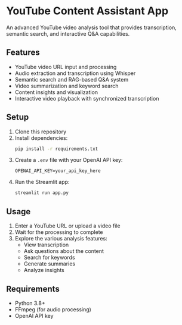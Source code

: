 # YouTube Content Assistant App

An advanced YouTube video analysis tool that provides transcription, semantic search, and interactive Q&A capabilities.

## Features

- YouTube video URL input and processing
- Audio extraction and transcription using Whisper
- Semantic search and RAG-based Q&A system
- Video summarization and keyword search
- Content insights and visualization
- Interactive video playback with synchronized transcription

## Setup

1. Clone this repository
2. Install dependencies:
   ```bash
   pip install -r requirements.txt
   ```
3. Create a `.env` file with your OpenAI API key:
   ```
   OPENAI_API_KEY=your_api_key_here
   ```
4. Run the Streamlit app:
   ```bash
   streamlit run app.py
   ```

## Usage

1. Enter a YouTube URL or upload a video file
2. Wait for the processing to complete
3. Explore the various analysis features:
   - View transcription
   - Ask questions about the content
   - Search for keywords
   - Generate summaries
   - Analyze insights

## Requirements

- Python 3.8+
- FFmpeg (for audio processing)
- OpenAI API key
